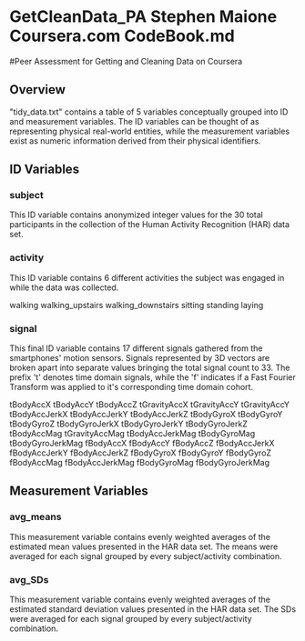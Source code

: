 GetCleanData_PA
Stephen Maione
Coursera.com
CodeBook.md
===============

#Peer Assessment for Getting and Cleaning Data on Coursera



## Overview

"tidy_data.txt" contains a table of 5 variables conceptually grouped into ID and measurement variables.  The ID variables can be thought of as representing physical real-world entities, while the measurement variables exist as numeric information derived from their physical identifiers.


## ID Variables

### subject

This ID variable contains anonymized integer values for the 30 total participants in the collection of the Human Activity Recognition (HAR) data set.


### activity

This ID variable contains 6 different activities the subject was engaged in while the data was collected.

walking
walking_upstairs
walking_downstairs
sitting
standing
laying


### signal

This final ID variable contains 17 different signals gathered from the smartphones' motion sensors.  Signals represented by 3D vectors are broken apart into separate values bringing the total signal count to 33.  The prefix 't' denotes time domain signals, while the 'f' indicates if a Fast Fourier Transform was applied to it's corresponding time domain cohort.

tBodyAccX
tBodyAccY
tBodyAccZ
tGravityAccX
tGravityAccY
tGravityAccY
tBodyAccJerkX
tBodyAccJerkY
tBodyAccJerkZ
tBodyGyroX
tBodyGyroY
tBodyGyroZ
tBodyGyroJerkX
tBodyGyroJerkY
tBodyGyroJerkZ
tBodyAccMag
tGravityAccMag
tBodyAccJerkMag
tBodyGyroMag
tBodyGyroJerkMag
fBodyAccX
fBodyAccY
fBodyAccZ
fBodyAccJerkX
fBodyAccJerkY
fBodyAccJerkZ
fBodyGyroX
fBodyGyroY
fBodyGyroZ
fBodyAccMag
fBodyAccJerkMag
fBodyGyroMag
fBodyGyroJerkMag


## Measurement Variables

### avg_means

This measurement variable contains evenly weighted averages of the estimated mean values presented in the HAR data set.  The means were averaged for each signal grouped by every subject/activity combination.


### avg_SDs

This measurement variable contains evenly weighted averages of the estimated standard deviation values presented in the HAR data set.  The SDs were averaged for each signal grouped by every subject/activity combination.

